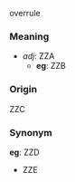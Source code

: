 overrule
### Meaning
+ _adj_: ZZA
    + __eg__: ZZB

### Origin

ZZC

### Synonym

__eg__: ZZD

+ ZZE


